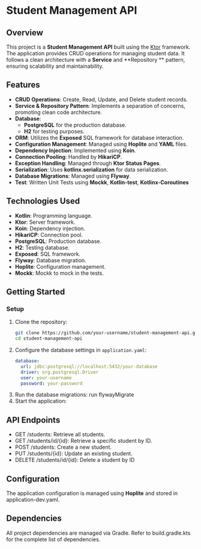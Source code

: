 # Student Management API

## Overview

This project is a **Student Management API** built using the [Ktor](https://start.ktor.io/) framework. The application
provides CRUD operations for managing student data. It follows a clean architecture with a **Service** and **Repository
** pattern, ensuring scalability and maintainability.

## Features

- **CRUD Operations**: Create, Read, Update, and Delete student records.
- **Service & Repository Pattern**: Implements a separation of concerns, promoting clean code architecture.
- **Database**:
    - **PostgreSQL** for the production database.
    - **H2** for testing purposes.
- **ORM**: Utilizes the **Exposed** SQL framework for database interaction.
- **Configuration Management**: Managed using **Hoplite** and **YAML** files.
- **Dependency Injection**: Implemented using **Koin**.
- **Connection Pooling**: Handled by **HikariCP**.
- **Exception Handling**: Managed through **Ktor Status Pages**.
- **Serialization**: Uses **kotlinx.serialization** for data serialization.
- **Database Migrations**: Managed using **Flyway**.
- **Test**: Written Unit Tests using **Mockk**, **Kotlin-test**, **Kotlinx-Coroutines**

## Technologies Used

- **Kotlin**: Programming language.
- **Ktor**: Server framework.
- **Koin**: Dependency injection.
- **HikariCP**: Connection pool.
- **PostgreSQL**: Production database.
- **H2**: Testing database.
- **Exposed**: SQL framework.
- **Flyway**: Database migration.
- **Hoplite**: Configuration management.
- **Mockk**: Mockk to mock in the tests.

## Getting Started

### Setup

1. Clone the repository:
   ```bash
   git clone https://github.com/your-username/student-management-api.git
   cd student-management-api

2. Configure the database settings in `application.yaml`:
   ```yaml
   database:
     url: jdbc:postgresql://localhost:5432/your-database
     driver: org.postgresql.Driver
     user: your-username
     password: your-password

3. Run the database migrations: run flywayMigrate
4. Start the application:

## API Endpoints

- GET /students: Retrieve all students.
- GET /students/id/{id}: Retrieve a specific student by ID.
- POST /students: Create a new student.
- PUT /students/{id}: Update an existing student.
- DELETE /students/id/{id}: Delete a student by ID

## Configuration

The application configuration is managed using **Hoplite** and stored in application-dev.yaml.

## Dependencies

All project dependencies are managed via Gradle. Refer to build.gradle.kts for the complete list of dependencies.